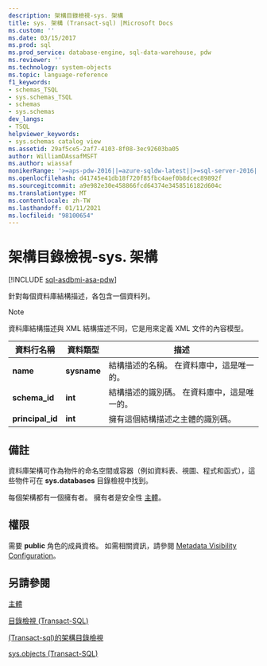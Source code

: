 ```yaml
---
description: 架構目錄檢視-sys. 架構
title: sys. 架構 (Transact-sql) |Microsoft Docs
ms.custom: ''
ms.date: 03/15/2017
ms.prod: sql
ms.prod_service: database-engine, sql-data-warehouse, pdw
ms.reviewer: ''
ms.technology: system-objects
ms.topic: language-reference
f1_keywords:
- schemas_TSQL
- sys.schemas_TSQL
- schemas
- sys.schemas
dev_langs:
- TSQL
helpviewer_keywords:
- sys.schemas catalog view
ms.assetid: 29af5ce5-2af7-4103-8f08-3ec92603ba05
author: WilliamDAssafMSFT
ms.author: wiassaf
monikerRange: '>=aps-pdw-2016||=azure-sqldw-latest||>=sql-server-2016||>=sql-server-linux-2017||=azuresqldb-mi-current'
ms.openlocfilehash: d41745e41db18f720f85fbc4aef0b8dcec89892f
ms.sourcegitcommit: a9e982e30e458866fcd64374e3458516182d604c
ms.translationtype: MT
ms.contentlocale: zh-TW
ms.lasthandoff: 01/11/2021
ms.locfileid: "98100654"
---
```

# <a name="schemas-catalog-views---sysschemas"></a>架構目錄檢視-sys. 架構
[!INCLUDE [sql-asdbmi-asa-pdw](../../includes/applies-to-version/sql-asdbmi-asa-pdw.md)]

  針對每個資料庫結構描述，各包含一個資料列。  
  
> [!NOTE]  
>  資料庫結構描述與 XML 結構描述不同，它是用來定義 XML 文件的內容模型。  
  
|資料行名稱|資料類型|描述|  
|-----------------|---------------|-----------------|  
|**name**|**sysname**|結構描述的名稱。 在資料庫中，這是唯一的。|  
|**schema_id**|**int**|結構描述的識別碼。 在資料庫中，這是唯一的。|  
|**principal_id**|**int**|擁有這個結構描述之主體的識別碼。|  
  
## <a name="remarks"></a>備註  
資料庫架構可作為物件的命名空間或容器（例如資料表、視圖、程式和函式），這些物件可在 **sys.databases** 目錄檢視中找到。  

每個架構都有一個擁有者。 擁有者是安全性 [主體](../../relational-databases/security/authentication-access/principals-database-engine.md)。
  
## <a name="permissions"></a>權限  
 需要 **public** 角色的成員資格。 如需相關資訊，請參閱 [Metadata Visibility Configuration](../../relational-databases/security/metadata-visibility-configuration.md)。  
  
## <a name="see-also"></a>另請參閱  
[主體](../../relational-databases/security/authentication-access/principals-database-engine.md)

[目錄檢視 &#40;Transact-SQL&#41;](../../relational-databases/system-catalog-views/catalog-views-transact-sql.md)   

[&#40;Transact-sql&#41;的架構目錄檢視 ](./catalog-views-transact-sql.md)   

[sys.objects &#40;Transact-SQL&#41;](../../relational-databases/system-catalog-views/sys-objects-transact-sql.md)  
  
